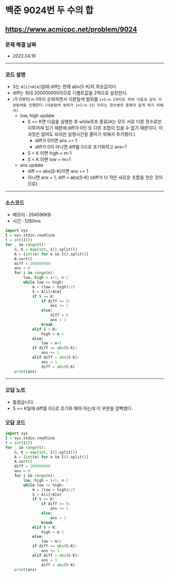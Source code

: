 # 백준 9024번 두 수의 합
https://www.acmicpc.net/problem/9024
---

### 문제 해결 날짜
- 2022.04.19
---

### 코드 설명
- S는 ```A[i]+A[m]```일때 diff는 현재 abs(S-K)의 최솟값이다.
- diff는 최대 200000000이므로 디폴트값을 2억으로 설정한다.
- i가 0부터 n-1까지 순회하면서 이분탐색 범위를 ```i+1~n-1까지로 하여 다음과 같이 이분탐색을 진행한다.(이분탐색 범위가 i+1~n-1인 이유는 정수쌍의 중복이 없게 하기 위해서)```
    + low, high update
        * S == K면 다음을 실행한 후 while루프 종료(A는 모두 서로 다른 정수로만 이루어져 있기 때문에 diff가 0인 또 다른 조합이 있을 수 없기 때문이다. 이 과정은 없어도 되지만 실행시간을 줄이기 위해서 추가했다.)
            + diff가 0이면 ans += 1
            + diff가 0이 아니면 diff를 0으로 초기화하고 ans=1
        * S > K 이면 high = m-1
        * S < K 이면 low = m+1
    + ans update
        * diff == abs(S-K)이면 ans += 1
        * 아니면 ans = 1, diff = abs(S-K) (diff가 더 작은 새로운 조합을 찻은 것이므로)
---

### 소스코드
- 메모리 : 264596KB
- 시간 : 1260ms
```Python
import sys
I = sys.stdin.readline
t = int(I())
for _ in range(t):
    n, K = map(int, I().split())
    A = [int(e) for e in I().split()]
    A.sort()
    diff = 200000000
    ans = 0
    for i in range(n):
        low, high = i+1, n-1
        while low <= high:
            m = (low + high)//2
            S = A[i]+A[m] 
            if S == K:
                if diff == 0:
                    ans += 1
                else:
                    diff = 0
                    ans = 1
                break
            elif S > K:
                high = m-1
            else:
                low = m+1
            if diff == abs(S-K):
                ans += 1
            elif diff > abs(S-K):
                ans = 1
                diff = abs(S-K)
    print(ans)
```
---

### 오답 노트
- 틀렸습니다.
- S == K일때 diff를 0으로 초기화 해야 하는데 이 부분을 깜빡했다.

### 오답 코드
```Python
import sys
I = sys.stdin.readline
t = int(I())
for _ in range(t):
    n, K = map(int, I().split())
    A = [int(e) for e in I().split()]
    A.sort()
    diff = 200000000
    ans = 0
    for i in range(n):
        low, high = i+1, n-1
        while low <= high:
            m = (low + high)//2
            S = A[i]+A[m] 
            if S == K:
                if diff == 0:
                    ans += 1
                else:
                    ans = 1
                break
            elif S > K:
                high = m-1
            else:
                low = m+1
            if diff == abs(S-K):
                ans += 1
            elif diff > abs(S-K):
                ans = 1
                diff = abs(S-K)
    print(ans)
```